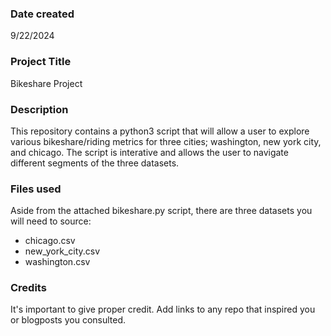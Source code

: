### Date created
9/22/2024

### Project Title
Bikeshare Project

### Description
This repository contains a python3 script that will allow a user to explore various bikeshare/riding metrics for three cities; washington, new york city, and chicago. The script is interative and allows the user to navigate different segments of the three datasets. 

### Files used
Aside from the attached bikeshare.py script, there are three datasets you will need to source:
* chicago.csv
* new_york_city.csv
* washington.csv

### Credits
It's important to give proper credit. Add links to any repo that inspired you or blogposts you consulted.

